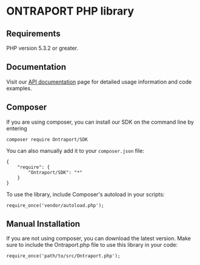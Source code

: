 # ONTRAPORT PHP library

## Requirements
PHP version 5.3.2 or greater.

## Documentation
Visit our [API documentation](https://api.ontraport.com/doc) page for detailed usage information and code examples.

## Composer
If you are using composer, you can install our SDK on the command line by entering
```
composer require Ontraport/SDK
```
You can also manually add it to your `composer.json` file:
```
{
    "require": {
        "Ontraport/SDK": "*"
    }
}
```
To use the library, include Composer's autoload in your scripts:
```
require_once('vendor/autoload.php');
```
## Manual Installation
If you are not using composer, you can download the latest version. Make sure to include the Ontraport.php file to use this library in your code:
```
require_once('path/to/src/Ontraport.php');
```
